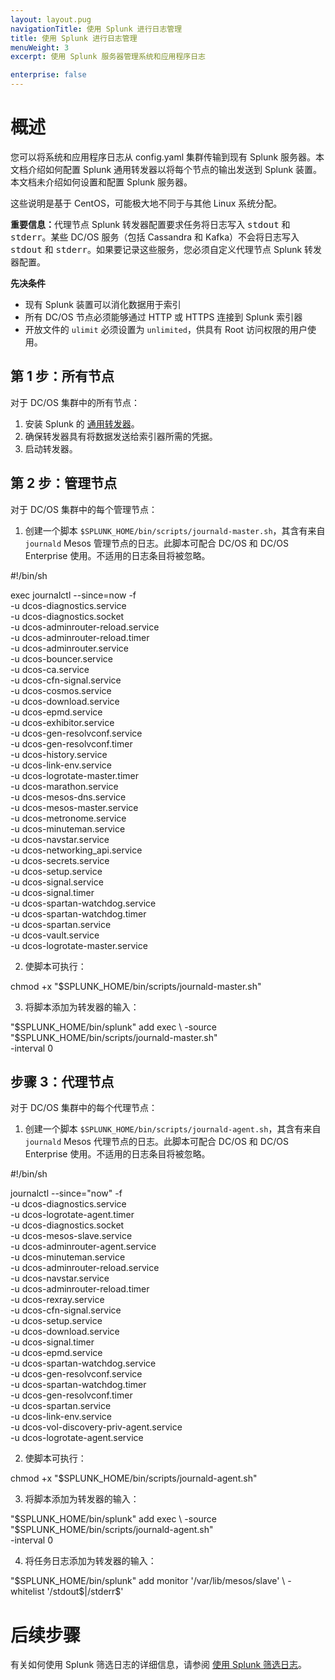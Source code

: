 ```yaml
---
layout: layout.pug
navigationTitle: 使用 Splunk 进行日志管理
title: 使用 Splunk 进行日志管理
menuWeight: 3
excerpt: 使用 Splunk 服务器管理系统和应用程序日志

enterprise: false
---
```


# 概述
您可以将系统和应用程序日志从 config.yaml 集群传输到现有 Splunk 服务器。本文档介绍如何配置 Splunk 通用转发器以将每个节点的输出发送到 Splunk 装置。本文档未介绍如何设置和配置 Splunk 服务器。

这些说明是基于 CentOS，可能极大地不同于与其他 Linux 系统分配。

<p class="message--important"><strong>重要信息：</strong>代理节点 Splunk 转发器配置要求任务将日志写入 <tt>stdout</tt> 和 <tt>stderr</tt>。某些 DC/OS 服务（包括 Cassandra 和 Kafka）不会将日志写入 <tt>stdout</tt> 和 <tt>stderr</tt>。如果要记录这些服务，您必须自定义代理节点 Splunk 转发器配置。</p> 


**先决条件**

* 现有 Splunk 装置可以消化数据用于索引
* 所有 DC/OS 节点必须能够通过 HTTP 或 HTTPS 连接到 Splunk 索引器
* 开放文件的 `ulimit` 必须设置为 `unlimited`，供具有 Root 访问权限的用户使用。

## 第 1 步：所有节点

对于 DC/OS 集群中的所有节点：

1. 安装 Splunk 的 [通用转发器][2]。
2. 确保转发器具有将数据发送给索引器所需的凭据。
3. 启动转发器。

## 第 2 步：管理节点

对于 DC/OS 集群中的每个管理节点：

1. 创建一个脚本 `$SPLUNK_HOME/bin/scripts/journald-master.sh`，其含有来自 `journald` Mesos 管理节点的日志。此脚本可配合 DC/OS 和 DC/OS Enterprise 使用。不适用的日志条目将被忽略。

 #!/bin/sh

 exec journalctl --since=now -f \
 -u dcos-diagnostics.service \
 -u dcos-diagnostics.socket \
 -u dcos-adminrouter-reload.service \
 -u dcos-adminrouter-reload.timer \
 -u dcos-adminrouter.service \
 -u dcos-bouncer.service \
 -u dcos-ca.service \
 -u dcos-cfn-signal.service \
 -u dcos-cosmos.service \
 -u dcos-download.service \
 -u dcos-epmd.service \
 -u dcos-exhibitor.service \
 -u dcos-gen-resolvconf.service \
 -u dcos-gen-resolvconf.timer \
 -u dcos-history.service \
 -u dcos-link-env.service \
 -u dcos-logrotate-master.timer \
 -u dcos-marathon.service \
 -u dcos-mesos-dns.service \
 -u dcos-mesos-master.service \
 -u dcos-metronome.service \
 -u dcos-minuteman.service \
 -u dcos-navstar.service \
 -u dcos-networking_api.service \
 -u dcos-secrets.service \
 -u dcos-setup.service \
 -u dcos-signal.service \
 -u dcos-signal.timer \
 -u dcos-spartan-watchdog.service \
 -u dcos-spartan-watchdog.timer \
 -u dcos-spartan.service \
 -u dcos-vault.service \
 -u dcos-logrotate-master.service

2. 使脚本可执行：

 chmod +x "$SPLUNK_HOME/bin/scripts/journald-master.sh" 

3. 将脚本添加为转发器的输入：

 "$SPLUNK_HOME/bin/splunk" add exec \
 -source "$SPLUNK_HOME/bin/scripts/journald-master.sh" \
 -interval 0

## 步骤 3：代理节点

对于 DC/OS 集群中的每个代理节点：

1. 创建一个脚本 `$SPLUNK_HOME/bin/scripts/journald-agent.sh`，其含有来自 `journald` Mesos 代理节点的日志。此脚本可配合 DC/OS 和 DC/OS Enterprise 使用。不适用的日志条目将被忽略。

 #!/bin/sh

 journalctl --since="now" -f \
 -u dcos-diagnostics.service \
 -u dcos-logrotate-agent.timer \
 -u dcos-diagnostics.socket \
 -u dcos-mesos-slave.service \
 -u dcos-adminrouter-agent.service \
 -u dcos-minuteman.service \
 -u dcos-adminrouter-reload.service \
 -u dcos-navstar.service \
 -u dcos-adminrouter-reload.timer \
 -u dcos-rexray.service \
 -u dcos-cfn-signal.service \
 -u dcos-setup.service \
 -u dcos-download.service \
 -u dcos-signal.timer \
 -u dcos-epmd.service \
 -u dcos-spartan-watchdog.service \
 -u dcos-gen-resolvconf.service \
 -u dcos-spartan-watchdog.timer \
 -u dcos-gen-resolvconf.timer \
 -u dcos-spartan.service \
 -u dcos-link-env.service \
 -u dcos-vol-discovery-priv-agent.service \
 -u dcos-logrotate-agent.service

2. 使脚本可执行：

 chmod +x "$SPLUNK_HOME/bin/scripts/journald-agent.sh" 

3. 将脚本添加为转发器的输入：

 "$SPLUNK_HOME/bin/splunk" add exec \
 -source "$SPLUNK_HOME/bin/scripts/journald-agent.sh" \
 -interval 0

4. 将任务日志添加为转发器的输入：

 "$SPLUNK_HOME/bin/splunk" add monitor '/var/lib/mesos/slave' \
 -whitelist '/stdout$|/stderr$' 




# 后续步骤

有关如何使用 Splunk 筛选日志的详细信息，请参阅 [使用 Splunk 筛选日志][3]。

 [2]: http://www.splunk.com/en_us/download/universal-forwarder.html
 [3]: ../filter-splunk/
